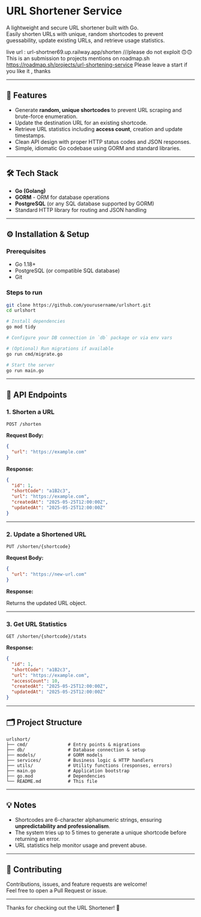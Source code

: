 
# URL Shortener Service

A lightweight and secure URL shortener built with Go.  
Easily shorten URLs with unique, random shortcodes to prevent guessability, update existing URLs, and retrieve usage statistics.

live url : url-shortner69.up.railway.app/shorten  ///please do not exploit 🙃🙃
This is an submission to projects mentions on roadmap.sh 
https://roadmap.sh/projects/url-shortening-service
Please leave a start if you like it , thanks

---

## 🚀 Features

- Generate **random, unique shortcodes** to prevent URL scraping and brute-force enumeration.
- Update the destination URL for an existing shortcode.
- Retrieve URL statistics including **access count**, creation and update timestamps.
- Clean API design with proper HTTP status codes and JSON responses.
- Simple, idiomatic Go codebase using GORM and standard libraries.

---

## 🛠️ Tech Stack

- **Go (Golang)**
- **GORM** - ORM for database operations
- **PostgreSQL** (or any SQL database supported by GORM)
- Standard HTTP library for routing and JSON handling

---

## ⚙️ Installation & Setup

### Prerequisites

- Go 1.18+
- PostgreSQL (or compatible SQL database)
- Git

### Steps to run

```bash
git clone https://github.com/yourusername/urlshort.git
cd urlshort

# Install dependencies
go mod tidy

# Configure your DB connection in `db` package or via env vars

# (Optional) Run migrations if available
go run cmd/migrate.go

# Start the server
go run main.go
```

---

## 📡 API Endpoints

### 1. Shorten a URL

`POST /shorten`

**Request Body:**

```json
{
  "url": "https://example.com"
}
```

**Response:**

```json
{
  "id": 1,
  "shortCode": "a1B2c3",
  "url": "https://example.com",
  "createdAt": "2025-05-25T12:00:00Z",
  "updatedAt": "2025-05-25T12:00:00Z"
}
```

---

### 2. Update a Shortened URL

`PUT /shorten/{shortcode}`

**Request Body:**

```json
{
  "url": "https://new-url.com"
}
```

**Response:**

Returns the updated URL object.

---

### 3. Get URL Statistics

`GET /shorten/{shortcode}/stats`

**Response:**

```json
{
  "id": 1,
  "shortCode": "a1B2c3",
  "url": "https://example.com",
  "accessCount": 10,
  "createdAt": "2025-05-25T12:00:00Z",
  "updatedAt": "2025-05-25T12:00:00Z"
}
```

---

## 🗂 Project Structure

```
urlshort/
├── cmd/               # Entry points & migrations
├── db/                # Database connection & setup
├── models/            # GORM models
├── services/          # Business logic & HTTP handlers
├── utils/             # Utility functions (responses, errors)
├── main.go            # Application bootstrap
├── go.mod             # Dependencies
└── README.md          # This file
```

---

## 💡 Notes

- Shortcodes are 6-character alphanumeric strings, ensuring **unpredictability and professionalism**.
- The system tries up to 5 times to generate a unique shortcode before returning an error.
- URL statistics help monitor usage and prevent abuse.

---

## 🤝 Contributing

Contributions, issues, and feature requests are welcome!  
Feel free to open a Pull Request or issue.



---

Thanks for checking out the URL Shortener! 🚀
